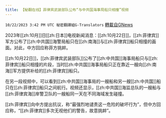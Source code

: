 ```yaml
---
title: 【秘翻在线】菲律宾武装部队公布“与中共国海事局船只相撞”视频
---
```

`10/22/2023 3:42 PM UTC 秘密翻譯組G-Translators` [轉載自GNews](https://gnews.org/articles/1866638)

2023年[[zh:10月]]日[[zh:日本]]电视新闻消息：[[zh:10月22日]]，[[zh:菲律宾]]军方公布了[[zh:中共国]]海警局船只在[[zh:南海]]与[[zh:菲律宾]]船只相撞的画面。对此，中方回应称菲方挑衅。

[[zh:10月22日]]，[[zh:菲律宾武装部队]]公布了[[zh:中共国]]海事局船只与[[zh:菲律宾]]船只相撞的片段，当时[[zh:中共国]]海事局船只正在靠近一艘向[[zh:南海]]军方提供补给的[[zh:菲律宾]]船只。

在另一段视频中，可以看到[[zh:中共国]]海事局的一艘船和另一艘[[zh:中共国]]船只在[[zh:菲律宾]]船只之间航行。视频还显示，[[zh:中共国]]海监总队的一艘船与[[zh:菲律宾海]]岸警卫队的一艘船同一天在不同海域发生碰撞。

[[zh:菲律宾]]向中方提出抗议，称“最强烈地谴责这一危险的破坏行为”，但中方回应称，“[[zh:菲律宾]]多次无视他们的警告，故意挑衅”。
